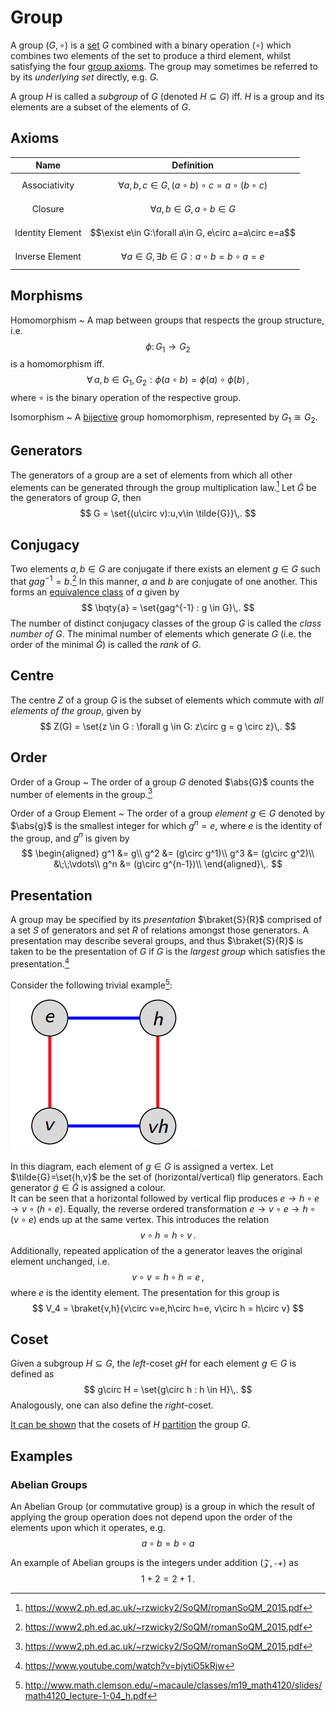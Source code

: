Group
=====

A group $(G,\circ)$ is a [set](set.md) $G$ combined with a binary operation $(\circ)$ which combines two elements of the set to produce a third element, whilst satisfying the four [group axioms](#Group-Axioms). 
The group may sometimes be referred to by its _underlying set_ directly, e.g. $G$. 

A group $H$ is called a *subgroup* of $G$ (denoted $H\subseteq G$) iff. $H$ is a group and its elements are a subset of the elements of $G$.

Axioms
------

|       Name       |                         Definition                          |
| :--------------: | :---------------------------------------------------------: |
|  Associativity   | $$\forall a,b,c\in G, (a\circ b)\circ c=a\circ (b\circ c)$$ |
|     Closure      |             $$\forall a,b\in G, a\circ b\in G$$             |
| Identity Element |    $$\exist e\in G:\forall a\in G, e\circ a=a\circ e=a$$    |
| Inverse Element  |   $$\forall a\in G, \exists b\in G:a\circ b=b\circ a=e$$    |


Morphisms
---------
Homomorphism
  ~ A map between groups that respects the group structure, i.e.
  $$
      \phi\colon G_1\rightarrow G_2
  $$ is a homomorphism iff.
  $$
      \forall\,a,b\in G_1,G_2 : \phi(a\circ b) = \phi(a)\circ\phi(b)\,,
  $$
  where $\circ$ is the binary operation of the respective group.
  
Isomorphism
  ~ A [bijective](map.md#Relations) group homomorphism, represented by $G_1\cong G_2$. 


Generators
----------
The generators of a group are a set of elements from which all other elements can be generated through the group multiplication law.[^group-theory] Let $\tilde{G}$ be the generators of group $G$, then
$$
G = \set{(u\circ v):u,v\in \tilde{G}}\,.
$$

Conjugacy
---------
Two elements $a,b\in G$ are conjugate if there exists an element $g\in G$ such that $gag^{-1} = b$.[^group-theory] In this manner, $a$ and $b$ are conjugate of one another. This forms an [equivalence class](equivalence-class.md) of $a$ given by
$$
\bqty{a} = \set{gag^{-1} : g \in G}\,.
$$
The number of distinct conjugacy classes of the group $G$ is called the *class number of $G$*. The minimal number of elements which generate $G$ (i.e. the order of the minimal $\tilde{G}$) is called the *rank* of $G$.

Centre
--------
The centre $Z$  of a group $G$ is the subset of elements which commute with *all elements of the group*, given by 
$$
    Z(G) = \set{z \in G : \forall g \in G: z\circ g = g \circ z}\,.
$$

Order
-----
Order of a Group
    ~ The order of a group $G$ denoted $\abs{G}$ counts the number of elements in the group.[^group-theory] 

Order of a Group Element
    ~ The order of a group *element* $g\in G$ denoted by $\abs{g}$ is the smallest integer for which $g^n = e$, where $e$ is the identity of the group, and $g^n$ is given by 
$$
\begin{aligned}
g^1 &= g\\
g^2 &= (g\circ g^1)\\
g^3 &= (g\circ g^2)\\
&\;\;\vdots\\
g^n &= (g\circ  g^{n-1})\\
\end{aligned}\,.
$$

Presentation
------------
A group may be specified by its *presentation* $\braket{S}{R}$ comprised of a set $S$ of generators and set $R$ of relations amongst those generators. A presentation may describe several groups, and thus $\braket{S}{R}$ is taken to be the presentation of $G$ if $G$ is the *largest group* which satisfies the presentation.[^presentation]

Consider the following trivial example[^group-calculator]:  
![](presentation-simple.png)

In this diagram, each element of $g\in G$ is assigned a vertex. Let $\tilde{G}=\set{h,v}$ be the set of (horizontal/vertical) flip generators. Each generator $\tilde{g}\in\tilde{G}$ is assigned a colour.  
It can be seen that a horizontal followed by vertical flip produces $e\rightarrow h\circ e \rightarrow v\circ (h\circ e)$. Equally, the reverse ordered transformation $e\rightarrow v\circ e \rightarrow h\circ (v\circ e)$ ends up at the same vertex. This introduces the relation 
$$
    v\circ h = h\circ v\,.
$$
Additionally, repeated application of the a generator leaves the original element unchanged, i.e.
$$
    v\circ v = h\circ h = e\,,
$$
where $e$ is the identity element. The presentation for this group is
$$
    V_4 = \braket{v,h}{v\circ v=e,h\circ h=e, v\circ h = h\circ v}
$$


Coset
-----
Given a subgroup $H\subseteq G$, the *left*-coset $gH$ for each element $g\in G$ is defined as
$$
g\circ H = \set{g\circ h : h \in H}\,.
$$
Analogously, one can also define the *right*-coset.

[It can be shown](group-coset-partition-theorem.md) that the cosets of $H$ [partition](set.md#Partition) the group $G$.
<!-- It seems that frequently people choose additive or multiplicative notation instead of the explicit `\circ` notation, but I prefer the explicit form. -->

Examples
---------

### Abelian Groups

An Abelian Group (or commutative group) is a group in which the result of applying the group operation does not depend upon the order of the elements upon which it operates, e.g. $$a\circ b=b\circ a$$

An example of Abelian groups is the integers under addition $(\mathcal{Z},\circ +)$ as
$$1+2 = 2+1\,.$$



[^group-theory]: https://www2.ph.ed.ac.uk/~rzwicky2/SoQM/romanSoQM_2015.pdf
[^group-calculator]: http://www.math.clemson.edu/~macaule/classes/m19_math4120/slides/math4120_lecture-1-04_h.pdf
[^presentation]: https://www.youtube.com/watch?v=bjytiO5kRjw
